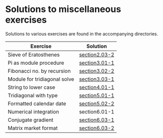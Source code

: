# Solutions to miscellaneous exercises

Solutions to various exercises are found in the accompanying
directories.

| Exercise                     | Solution                         |
|------------------------------|----------------------------------|
| Sieve of Eratosthenes        | [section2.03-2](./section2.03-2) |
| Pi as module procedure       | [section3.01-1](./section3.01-1) |
| Fibonacci no. by recursion   | [section3.02-2](./section3.02-2) |
| Module for tridiagonal solve | [section3.03-1](./section3.03-1) |
| String to lower case         | [section4.01-1](./section4.01-1) |
| Tridiagonal with type        | [section5.01-1](./section5.01-1) |
| Formatted calendar date      | [section5.02-2](./section5.02-2) |
| Numerical integration        | section6.01-1 |
| Conjugate gradient           | [section6.03-1](./section6.03-1) |
| Matrix market format         | [section6.03-2](./section6.03-2) |
